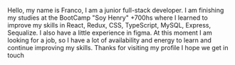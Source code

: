 Hello, my name is Franco, I am a junior full-stack developer.
I am finishing my studies at the BootCamp "Soy Henry" +700hs
where I learned to improve my skills in
React, Redux, CSS, TypeScript, MySQL, Express, Sequalize.
I also have a little experience in figma.
At this moment I am looking for a job, so I have a lot of availability and energy to learn and continue improving my skills.
Thanks for visiting my profile I hope we get in touch
